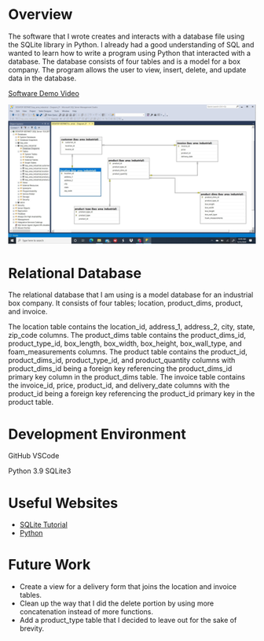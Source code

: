 # Overview

The software that I wrote creates and interacts with a database file using the SQLite library in Python. I already had a good understanding of SQL and wanted to learn how to write a program using Python that interacted with a database. The database consists of four tables and is a model for a box company. The program allows the user to view, insert, delete, and update data in the database. 

[Software Demo Video](https://youtu.be/vnbSrJhEGUQ)

![ERD](bai_db_diagram.jpg)

# Relational Database

The relational database that I am using is a model database for an industrial box company. It consists of four tables; location, product_dims, product, and invoice. 

The location table contains the location_id, address_1, address_2, city, state, zip_code columns. The product_dims table contains the product_dims_id, product_type_id, box_length, box_width, box_height, box_wall_type, and foam_measurements columns. The product table contains the product_id, product_dims_id, product_type_id, and product_quantity columns with product_dims_id being a foreign key referencing the product_dims_id primary key column in the product_dims table. The invoice table contains the invoice_id, price, product_id, and delivery_date columns with the product_id being a foreign key referencing the product_id primary key in the product table. 
# Development Environment


GitHub
VSCode

Python 3.9
SQLite3
# Useful Websites

* [SQLite Tutorial](https://www.sqlitetutorial.net/sqlite-python/create-tables/)
* [Python](https://docs.python.org/3.8/library/sqlite3.html#controlling-transactions)

# Future Work

* Create a view for a delivery form that joins the location and invoice tables.
* Clean up the way that I did the delete portion by using more concatenation instead of more functions.
* Add a product_type table that I decided to leave out for the sake of brevity.
